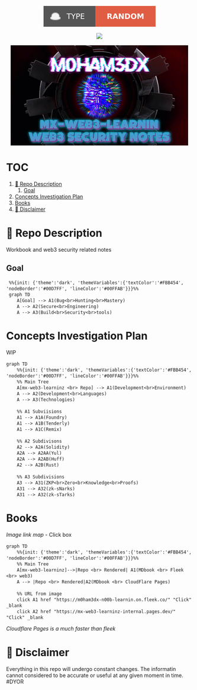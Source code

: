 <p align="center">
<a href="https://twitter.com/m0ham3dxx" target="_blank">
<img src="./img/trs.svg">
</a>
</p>
<p align="center">
<a href="https://twitter.com/m0ham3dxx" target="_blank">
<img src="https://hits.seeyoufarm.com/api/count/incr/badge.svg?url=https%3A%2F%2Fgithub.com%2Fm0ham3dx%2Fmx-web3-learninz&count_bg=%23FF34EB&title_bg=%23000000&icon=exercism.svg&icon_color=%23FFD400&title=n00byn00bz&edge_flat=false/">
</a>
</p>

<p align="center">
<a href="https://twitter.com/m0ham3dxx" target="_blank">
<img src="./img/mxh.gif">
</a>
</p>

<h1>TOC</h1>

1. [🍌 Repo Description](#-repo-description)
   1. [Goal](#goal)
2. [Concepts Investigation Plan](#concepts-investigation-plan)
3. [Books](#books)
4. [🍌 Disclaimer](#-disclaimer)

# 🍌 Repo Description 

Workbook and web3 security related notes 
   
## Goal 

```mermaid
 %%{init: {'theme':'dark', 'themeVariables':{'textColor':'#FBB454', 'nodeBorder':'#00D7FF', 'lineColor':'#00FFAB'}}}%%
 graph TD
    A[Goal] --> A1(Bug<br>Hunting<br>Mastery)
    A --> A2(Secure<br>Engineering)
    A --> A3(Build<br>Security<br>tools)    
```

# Concepts Investigation Plan 

WIP

```mermaid 
graph TD
    %%{init: {'theme':'dark', 'themeVariables':{'textColor':'#FBB454', 'nodeBorder':'#00D7FF', 'lineColor':'#00FFAB'}}}%% 
    %% Main Tree
    A[mx-web3-learninz <br> Repo] --> A1(Development<br>Environment)
    A --> A2(Development<br>Languages)
    A --> A3(Technologies)

    %% A1 Subviisions 
    A1 --> A1A(Foundry)
    A1 --> A1B(Tenderly)
    A1 --> A1C(Remix)

    %% A2 Subdivisons 
    A2 --> A2A(Solidity)
    A2A --> A2AA(Yul)
    A2A --> A2AB(Huff)
    A2 --> A2B(Rust)

    %% A3 Subdivisions
    A3 --> A31(ZKP<br>Zero<br>Knowledge<br>Proofs)
    A31 --> A32(zk-sNarks)
    A31 --> A32(zk-sTarks)

```

# Books 

*Image link map* - Click box

```mermaid 
graph TD
    %%{init: {'theme':'dark', 'themeVariables':{'textColor':'#FBB454', 'nodeBorder':'#00D7FF', 'lineColor':'#00FFAB'}}}%% 
    %% Main Tree 
    A[mx-web3-learninz]-->|Repo <br> Rendered| A1(MDbook <br> Fleek <br> web3)
    A --> |Repo <br> Rendered|A2(MDbook <br> CloudFlare Pages)

    %% URL from image
    click A1 href "https://m0ham3dx-n00b-learnin.on.fleek.co/" "Click" _blank
    click A2 href "https://mx-web3-learninz-internal.pages.dev/" "Click" _blank
```

$Cloudflare \ Pages \ is \ a\ much\ faster\ than\ fleek$

# 🍌 Disclaimer 

Everything in this repo will undergo constant changes. The informatin cannot considered to be accurate or useful at any given moment in time. #DYOR 
